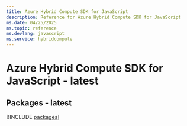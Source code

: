 ```yaml
---
title: Azure Hybrid Compute SDK for JavaScript
description: Reference for Azure Hybrid Compute SDK for JavaScript
ms.date: 04/25/2025
ms.topic: reference
ms.devlang: javascript
ms.service: hybridcompute
---
```

# Azure Hybrid Compute SDK for JavaScript - latest
## Packages - latest
[!INCLUDE [packages](hybrid-compute-index.md)]